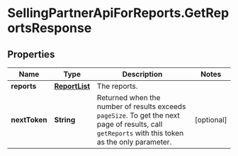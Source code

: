 # SellingPartnerApiForReports.GetReportsResponse

## Properties
Name | Type | Description | Notes
------------ | ------------- | ------------- | -------------
**reports** | [**ReportList**](ReportList.md) | The reports. | 
**nextToken** | **String** | Returned when the number of results exceeds `pageSize`. To get the next page of results, call `getReports` with this token as the only parameter. | [optional] 


